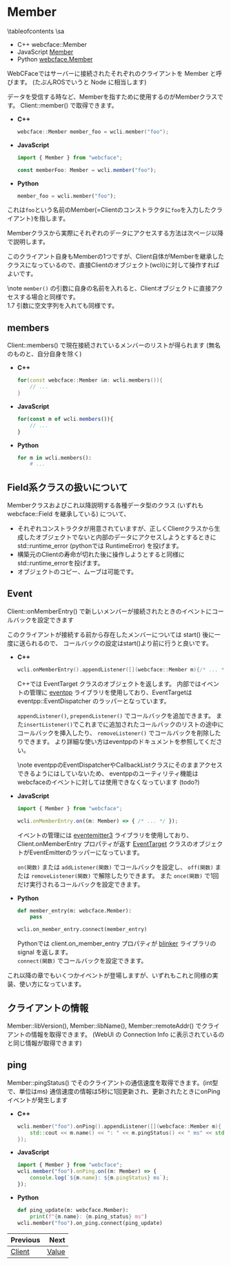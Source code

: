 # Member

\tableofcontents
\sa
* C++ webcface::Member
* JavaScript [Member](https://na-trium-144.github.io/webcface-js/classes/Member.html)
* Python [webcface.Member](https://na-trium-144.github.io/webcface-python/webcface.member.html#webcface.member.Member)

WebCFaceではサーバーに接続されたそれぞれのクライアントを Member と呼びます。
(たぶんROSでいうと Node に相当します)

データを受信する時など、Memberを指すために使用するのがMemberクラスです。
Client::member() で取得できます。

<div class="tabbed">

- <b class="tab-title">C++</b>
    ```cpp
    webcface::Member member_foo = wcli.member("foo");
    ```
- <b class="tab-title">JavaScript</b>
    ```ts
    import { Member } from "webcface";

    const memberFoo: Member = wcli.member("foo");
    ```
- <b class="tab-title">Python</b>
    ```python
    member_foo = wcli.member("foo");
    ```

</div>

これは`foo`という名前のMember(=Clientのコンストラクタに`foo`を入力したクライアント)を指します。

Memberクラスから実際にそれぞれのデータにアクセスする方法は次ページ以降で説明します。

このクライアント自身もMemberの1つですが、Client自体がMemberを継承したクラスになっているので、直接Clientのオブジェクト(wcli)に対して操作すればよいです。

\note
`member()` の引数に自身の名前を入れると、Clientオブジェクトに直接アクセスする場合と同様です。  
<span class="since-c">1.7</span> 引数に空文字列を入れても同様です。

## members

Client::members() で現在接続されているメンバーのリストが得られます
(無名のものと、自分自身を除く)

<div class="tabbed">

- <b class="tab-title">C++</b>
    ```cpp
    for(const webcface::Member &m: wcli.members()){
        // ...
    }
    ```
- <b class="tab-title">JavaScript</b>
    ```js
    for(const m of wcli.members()){
        // ...
    }
    ```
- <b class="tab-title">Python</b>
    ```python
    for m in wcli.members():
        # ...
    ```

</div>

## Field系クラスの扱いについて

Memberクラスおよびこれ以降説明する各種データ型のクラス (いずれも webcface::Field を継承している) について、

* それぞれコンストラクタが用意されていますが、正しくClientクラスから生成したオブジェクトでないと内部のデータにアクセスしようとするときに std::runtime_error (pythonでは RuntimeError) を投げます。
* 構築元のClientの寿命が切れた後に操作しようとすると同様にstd::runtime_errorを投げます。
* オブジェクトのコピー、ムーブは可能です。

## Event

Client::onMemberEntry() で新しいメンバーが接続されたときのイベントにコールバックを設定できます

このクライアントが接続する前から存在したメンバーについては start() 後に一度に送られるので、
コールバックの設定はstart()より前に行うと良いです。

<div class="tabbed">

- <b class="tab-title">C++</b>
    ```cpp
    wcli.onMemberEntry().appendListener([](webcface::Member m){/* ... */});
    ```
    C++では EventTarget クラスのオブジェクトを返します。
    内部ではイベントの管理に [eventpp](https://github.com/wqking/eventpp) ライブラリを使用しており、EventTargetは eventpp::EventDispatcher のラッパーとなっています。

    `appendListener()`, `prependListener()` でコールバックを追加できます。
    また`insertListener()`でこれまでに追加されたコールバックのリストの途中にコールバックを挿入したり、
    `removeListener()` でコールバックを削除したりできます。
    より詳細な使い方はeventppのドキュメントを参照してください。

    \note eventppのEventDispatcherやCallbackListクラスにそのままアクセスできるようにはしていないため、
    eventppのユーティリティ機能はwebcfaceのイベントに対しては使用できなくなっています
    (todo?)

- <b class="tab-title">JavaScript</b>
    ```ts
    import { Member } from "webcface";

    wcli.onMemberEntry.on((m: Member) => { /* ... */ });
    ```
    イベントの管理には [eventemitter3](https://www.npmjs.com/package/eventemitter3) ライブラリを使用しており、
    Client.onMemberEntry プロパティが返す [EventTarget](https://na-trium-144.github.io/webcface-js/classes/EventTarget.html) クラスのオブジェクトがEventEmitterのラッパーになっています。

    `on(関数)` または `addListener(関数)` でコールバックを設定し、
    `off(関数)` または `removeListener(関数)` で解除したりできます。
    また `once(関数)` で1回だけ実行されるコールバックを設定できます。
    
- <b class="tab-title">Python</b>
    ```python
    def member_entry(m: webcface.Member):
        pass

    wcli.on_member_entry.connect(member_entry)
    ```
    Pythonでは client.on_member_entry プロパティが [blinker](https://pypi.org/project/blinker/) ライブラリの signal を返します。  
    `connect(関数)` でコールバックを設定できます。

</div>

これ以降の章でもいくつかイベントが登場しますが、いずれもこれと同様の実装、使い方になっています。

## クライアントの情報

Member::libVersion(), Member::libName(), Member::remoteAddr() でクライアントの情報を取得できます。
(WebUI の Connection Info に表示されているのと同じ情報が取得できます)

## ping

Member::pingStatus() でそのクライアントの通信速度を取得できます。(int型で、単位はms)
通信速度の情報は5秒に1回更新され、更新されたときにonPingイベントが発生します


<div class="tabbed">

- <b class="tab-title">C++</b>
    ```cpp
    wcli.member("foo").onPing().appendListener([](webcface::Member m){
        std::cout << m.name() << ": " << m.pingStatus() << " ms" << std::endl;
    });
    ```
- <b class="tab-title">JavaScript</b>
    ```ts
    import { Member } from "webcface";
    wcli.member("foo").onPing.on((m: Member) => {
        console.log(`${m.name}: ${m.pingStatus} ms`);
    });
    ```
- <b class="tab-title">Python</b>
    ```python
    def ping_update(m: webcface.Member):
        print(f"{m.name}: {m.ping_status} ms")
    wcli.member("foo").on_ping.connect(ping_update)
    ```

</div>

<div class="section_buttons">

| Previous |     Next |
|:---------|---------:|
| [Client](01_client.md) | [Value](10_value.md) |

</div>
